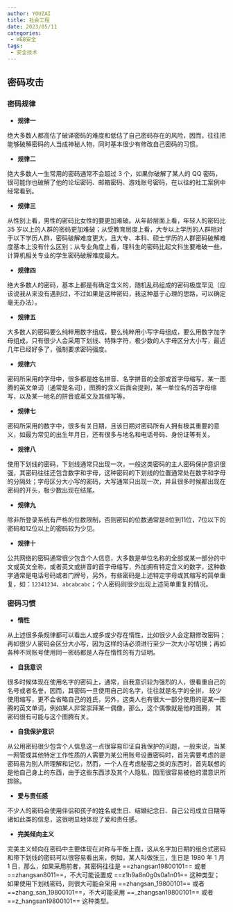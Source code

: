 ```yaml
---
author: YOUZAI
title: 社会工程
date: 2023/05/11
categories:
 - WEB安全
tags:
 - 安全技术
---
```


## 密码攻击

### 密码规律

* **规律一**

绝大多数人都高估了破译密码的难度和低估了自己密码存在的风险，因而，往往把能够破解密码的人当成神秘人物，同时基本很少有修改自己密码的习惯。

* **规律二**

绝大多数人一生常用的密码通常不会超过 3 个，如果你破解了某人的 QQ 密码，很可能你也破解了他的论坛密码、邮箱密码、游戏账号密码，在以往的社工案例中经常看到。

* **规律三**

从性别上看，男性的密码比女性的要更加难破。从年龄层面上看，年轻人的密码比 35 岁以上的人群的密码更加难破；从受教育层度上看，大专以上学历的人群相对于以下学历人群，密码破解难度更大，且大专、本科、硕士学历的人群密码破解难度基本上没有什么区别；从专业角度上看，理科生的密码比起文科生要难破一些，计算机相关专业的学生密码破解难度最大。

* **规律四**

绝大多数人的密码，基本上都是有确定含义的，随机乱码组成的密码极度罕见（应该说我从来没有遇到过，不过如果是这种密码，我这种基于心理的思路，可以确定毫无办法）。

* **规律五**

大多数人的密码要么纯粹用数字组成，要么纯粹用小写字母组成，要么用数字加字母组成，只有很少人会采用下划线、特殊字符，极少数的人字母区分大小写，最近几年已经好多了，强制要求密码强度。

* **规律六**

密码所采用的字母中，很多都是姓名拼音、名字拼音的全部或首字母缩写，某一图腾的英文单词（通常是名词），图腾的含义后面会提到，某一单位名的首字母缩写，以及某一地名的拼音或英文及其缩写等。

* **规律七**

密码所采用的数字中，很多有关日期，且该日期对密码所有人拥有极其重要的意义，如最为常见的出生年月日，还有很多与地名和电话号码、身份证等有关。

* **规律八**

使用下划线的密码，下划线通常只出现一次，一般这类密码的主人密码保护意识很强，其密码往往还包含数字和字母，这种密码的下划线的位置通常处在数字和字母的分隔处；字母区分大小写的密码，大写通常只出现一次，并且很多时候都出现在密码的开头，极少数出现在结尾。

* **规律九**

除非所登录系统有严格的位数限制，否则密码的位数通常是8位到11位，7位以下的密码和12位以上的密码较为少见。

* **规律十**

公共网络的密码通常很少包含个人信息，大多数是单位名称的全部或某一部分的中文或英文全称，或者英文或拼音的首字母缩写，外加拥有特定含义的数字，这种数字通常是电话号码或者门牌号，另外，有些密码是上述特定字母或其缩写的简单重复，如：`12341234`、`abcabcabc`；个人密码则很少出现上述简单重复的情况。

### 密码习惯

* **惰性**

从上述很多条规律都可以看出人或多或少存在惰性，比如很少人会定期修改密码；再如很少人密码会区分大小写，因为这样的话必须进行至少一次大小写切换；再如各种不同账号使用同一密码都是人存在惰性的有力证明。

* **自我意识**

很多时候体现在使用名字的密码上，通常，自我意识较为强烈的人，很看重自己的名号或者名誉，因而，其密码一旦使用自己的名字，往往就是名字的全拼， 较少使用缩写，更不会省略自己的姓氏，另外，这类人也有很大一部分使用的是某一图腾的英文单词，例如某人非常崇拜某一偶像，那么，这个偶像就是他的图腾， 其密码很有可能与这个图腾有关。

* **自我保护意识**

从公用密码很少包含个人信息这一点很容易印证自我保护的问题，一般来说，当某一网管或其他特定工作性质的人需要为某公用账号设置密码时，首先需要考虑的是密码易为别人所理解和记忆，然而，一个人在考虑秘密之类的东西时，首先联想的是他自己身上的东西，由于这些东西涉及其个人隐私，因而很容易被他的潜意识所排除。

* **爱与责任感**

不少人的密码会使用伴侣和孩子的姓名或生日、结婚纪念日、自己公司成立日期等诸如此类的信息，这很明显地体现了爱和责任感。

* **完美倾向主义**

完美主义倾向在密码中主要体现在对称与平衡上面，这从名字加日期的组合式密码和带下划线的密码可以很容易看出来，例如，某人叫做张三，生日是 1980 年 1 月 1 日，那么，如果采用前者，其密码往往是 ==zhangsan19800101== 或者 ==zhangsan8011==，不大可能设置成 ==z1h9a8n0g0s0a1n01== 这种类型；如果使用下划线密码，则很大可能会采用 ==zhangsan_19800101== 或者 ==zhang_san_19800101==，不大可能采用 ==_zhangsan19800101== 或者 ==z_hangsan19800101== 这种类型。
